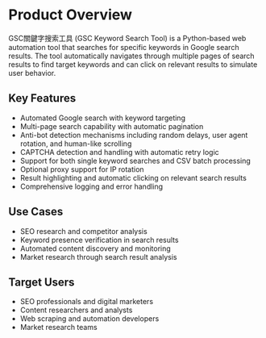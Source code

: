 # Product Overview

GSC關鍵字搜索工具 (GSC Keyword Search Tool) is a Python-based web automation tool that searches for specific keywords in Google search results. The tool automatically navigates through multiple pages of search results to find target keywords and can click on relevant results to simulate user behavior.

## Key Features

- Automated Google search with keyword targeting
- Multi-page search capability with automatic pagination
- Anti-bot detection mechanisms including random delays, user agent rotation, and human-like scrolling
- CAPTCHA detection and handling with automatic retry logic
- Support for both single keyword searches and CSV batch processing
- Optional proxy support for IP rotation
- Result highlighting and automatic clicking on relevant search results
- Comprehensive logging and error handling

## Use Cases

- SEO research and competitor analysis
- Keyword presence verification in search results
- Automated content discovery and monitoring
- Market research through search result analysis

## Target Users

- SEO professionals and digital marketers
- Content researchers and analysts
- Web scraping and automation developers
- Market research teams